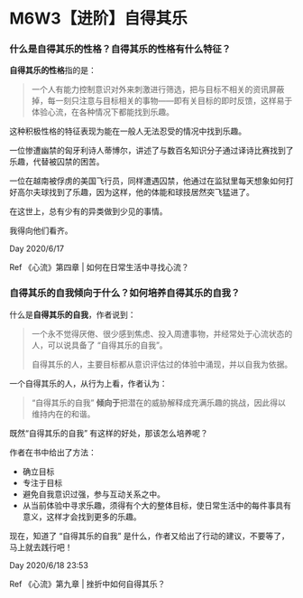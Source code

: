 # M6W3【进阶】自得其乐

### 什么是自得其乐的性格？自得其乐的性格有什么特征？

**自得其乐的性格**指的是：

> 一个人有能力控制意识对外来刺激进行筛选，把与目标不相关的资讯屏蔽掉，每一刻只注意与目标相关的事物——即有关目标的即时反馈，这样易于体验心流，在各种情况下都能找到乐趣。

这种积极性格的特征表现为能在一般人无法忍受的情况中找到乐趣。

一位惨遭幽禁的匈牙利诗人蒂博尔，讲述了与数百名知识分子通过译诗比赛找到了乐趣，代替被囚禁的困苦。

一位在越南被俘虏的美国飞行员，同样遭遇囚禁，他通过在监狱里每天想象如何打好高尔夫球找到了乐趣，因为这样，他的体能和球技居然突飞猛进了。

在这世上，总有少有的异类做到少见的事情。

我得向他们看齐。



Day  2020/6/17

Ref  《心流》第四章 | 如何在日常生活中寻找心流？



### 自得其乐的自我倾向于什么？如何培养自得其乐的自我？

什么是**自得其乐的自我**，作者说到：

> 一个永不觉得厌倦、很少感到焦虑、投入周遭事物，并经常处于心流状态的人，可以说具备了 “自得其乐的自我”。
>
> 自得其乐的人，主要目标都从意识评估过的体验中涌现，并以自我为依据。

一个自得其乐的人，从行为上看，作者认为：

> “自得其乐的自我” **倾向于**把潜在的威胁解释成充满乐趣的挑战，因此得以维持内在的和谐。

既然“自得其乐的自我” 有这样的好处，那该怎么培养呢？

作者在书中给出了方法：

- 确立目标
- 专注于目标
- 避免自我意识过强，参与互动关系之中。
- 从当前体验中寻求乐趣，须得有个大的整体目标，使日常生活中的每件事具有意义，这样才会找到更多的乐趣。

现在，知道了 “自得其乐的自我” 是什么，作者又给出了行动的建议，不要等了，马上就去践行吧！



Day  2020/6/18  23:53

Ref  《心流》第九章 | 挫折中如何自得其乐？


